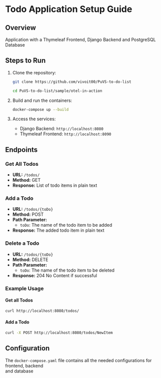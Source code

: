 # Todo Application Setup Guide

## Overview

Application with a Thymeleaf Frontend, Django Backend and PostgreSQL Database




## Steps to Run

1. Clone the repository:

    ```sh
    git clone https://github.com/vivoit00/PuVS-to-do-list 
    
    cd PuVS-to-do-list/sample/otel-in-action
    ```

2. Build and run the containers:

    ```sh
    docker-compose up --build
    ```

3. Access the services:
    - Django Backend: `http://localhost:8080`
    - Thymeleaf Frontend: `http://localhost:8090`

## Endpoints


### Get All Todos

- **URL:** `/todos/`
- **Method:** GET
- **Response:** List of todo items in plain text

### Add a Todo

- **URL:** `/todos/{toDo}`
- **Method:** POST
- **Path Parameter:**
  - `toDo`: The name of the todo item to be added
- **Response:** The added todo item in plain text

### Delete a Todo

- **URL:** `/todos/{toDo}`
- **Method:** DELETE
- **Path Parameter:**
  - `toDo`: The name of the todo item to be deleted
- **Response:** 204 No Content if successful

### Example Usage

#### Get all Todos
```sh
curl http://localhost:8080/todos/
```

#### Add a Todo
```sh
curl -X POST http://localhost:8080/todos/NewItem
```
## Configuration
The `docker-compose.yaml` file contains all the needed configurations for frontend, backend <br> 
and database

